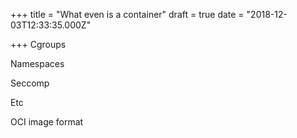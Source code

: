 
+++
title = "What even is a container"
draft = true
date = "2018-12-03T12:33:35.000Z"

+++
Cgroups

Namespaces

Seccomp

Etc

OCI image format
